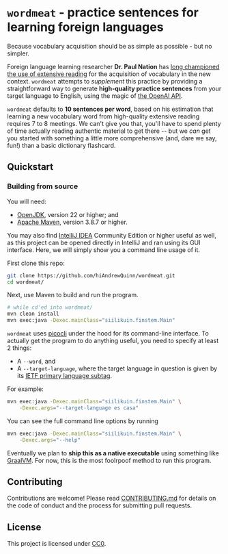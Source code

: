 # `wordmeat` - practice sentences for learning foreign languages

Because vocabulary acquisition should be as simple as possible - but no
simpler.

Foreign language learning researcher **Dr. Paul Nation** has
[long championed the use of extensive reading](https://www.youtube.com/watch?v=FlJj8vpJxfE)
for the acquisition of vocabulary in the new context. `wordmeat` attempts
to *supplement* this practice by providing a straightforward way to
generate
**high-quality practice sentences** from your target language to
English, using the magic of 
[the OpenAI API](https://openai.com/api/). 

`wordmeat` defaults to **10 sentences
per word**, based on his estimation that learning a new vocabulary word
from high-quality extensive reading requires 7 to 8 meetings. We can't
give you that, you'll have to spend plenty of time actually reading
authentic material to get there -- but we *can* get you started with
something a little more comprehensive (and, dare we say, fun!) than a 
basic dictionary flashcard.

## Quickstart

### Building from source

You will need:

- [OpenJDK](https://openjdk.org/), version 22 or higher; and
- [Apache Maven](https://maven.apache.org/), version 3.8.7 or higher.

You may also find 
[IntelliJ IDEA](https://www.jetbrains.com/idea/download/?fromIDE=)
Community Edition or higher useful as well, as this project can be 
opened directly in IntelliJ and ran using its GUI interface. Here, we
will simply show you a command line usage of it.

First clone this repo:

```bash
git clone https://github.com/hiAndrewQuinn/wordmeat.git
cd wordmeat/
```

Next, use Maven to build and run the program.

```bash
# while cd'ed into wordmeat/
mvn clean install
mvn exec:java -Dexec.mainClass="siilikuin.finstem.Main"
```

`wordmeat` uses
[picocli](https://picocli.info/)
under the hood for its command-line interface. To actually get the
program to do anything useful, you need to specify at least 2 things:

- A `--word`, and
- A `--target-language`, where the target language in question is given 
  by its
  [IETF primary language subtag](https://en.wikipedia.org/wiki/IETF_language_tag).

For example:

```bash
mvn exec:java -Dexec.mainClass="siilikuin.finstem.Main" \
    -Dexec.args="--target-language es casa"
```

You can see the full command line options by running

```bash
mvn exec:java -Dexec.mainClass="siilikuin.finstem.Main" \
    -Dexec.args="--help"
```

Eventually we plan to **ship this as a native executable** using
something like
[GraalVM](https://www.graalvm.org/). For now, this is the most
foolrpoof method to run this program.

## Contributing

Contributions are welcome! Please read 
[CONTRIBUTING.md](./CONTRIBUTING.md) for details on 
the code of conduct and the process for submitting pull requests.

## License

This project is licensed under
[CC0](https://creativecommons.org/public-domain/cc0/).